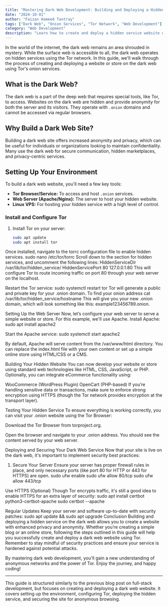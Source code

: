 ```yaml
---
title: "Mastering Dark Web Development: Building and Deploying a Hidden Service Website"
date: "2024-10-01"
author: "Faizan Hameed Tantray"
tags: ["Dark Web", "Onion Services", "Tor Network", "Web Development"]
category: "Web Development"
description: "Learn how to create and deploy a hidden service website on the dark web using Tor. This guide takes you from setting up the Tor service to deploying your hidden web service securely."
---
```


In the world of the internet, the dark web remains an area shrouded in mystery. While the surface web is accessible to all, the dark web operates on hidden services using the Tor network. In this guide, we'll walk through the process of creating and deploying a website or store on the dark web using Tor's onion services.

## What is the Dark Web?

The dark web is a part of the deep web that requires special tools, like Tor, to access. Websites on the dark web are hidden and provide anonymity for both the server and its visitors. They operate with `.onion` domains and cannot be accessed via regular browsers.

## Why Build a Dark Web Site?

Building a dark web site offers increased anonymity and privacy, which can be useful for individuals or organizations looking to maintain confidentiality. Many use the dark web for secure communication, hidden marketplaces, and privacy-centric services.

## Setting Up Your Environment

To build a dark web website, you'll need a few key tools:

- **Tor Browser/Service:** To access and host `.onion` services.
- **Web Server (Apache/Nginx):** The server to host your hidden website.
- **Linux VPS:** For hosting your hidden service with a high level of control.
  
### Install and Configure Tor

1. Install Tor on your server:

   ```bash
   sudo apt update
   sudo apt install tor
Once installed, navigate to the torrc configuration file to enable hidden services.
sudo nano /etc/tor/torrc
Scroll down to the section for hidden services, and uncomment the following lines:
HiddenServiceDir /var/lib/tor/hidden_service/
HiddenServicePort 80 127.0.0.1:80
This will configure Tor to route incoming traffic on port 80 through your web server on the localhost.

Restart the Tor service:
sudo systemctl restart tor
Tor will generate a public and private key for your .onion domain. To find your onion address
cat /var/lib/tor/hidden_service/hostname
This will give you your new .onion domain, which will look something like this: example123456789.onion.

Setting Up the Web Server
Now, let’s configure your web server to serve a simple website or store. For this example, we'll use Apache.
Install Apache:
sudo apt install apache2

Start the Apache service:
sudo systemctl start apache2

By default, Apache will serve content from the /var/www/html directory. You can replace the index.html file with your own content or set up a simple online store using HTML/CSS or a CMS.

Building Your Hidden Website
You can now develop your website or store using standard web technologies like HTML, CSS, JavaScript, or PHP. Optionally, you can integrate eCommerce functionality using:

WooCommerce (WordPress Plugin)
OpenCart (PHP-based)
If you’re handling sensitive data or transactions, make sure to enforce strong encryption using HTTPS (though the Tor network provides encryption at the transport layer).

Testing Your Hidden Service
To ensure everything is working correctly, you can visit your .onion website using the Tor Browser:

Download the Tor Browser from torproject.org.

Open the browser and navigate to your .onion address. You should see the content served by your web server.

Deploying and Securing Your Dark Web Service
Now that your site is live on the dark web, it's important to implement security best practices:

1. Secure Your Server
Ensure your server has proper firewall rules in place, and only necessary ports (like port 80 for HTTP or 443 for HTTPS) are open.
sudo ufw enable
sudo ufw allow 80/tcp
sudo ufw allow 443/tcp

Use HTTPS (Optional)
Though Tor encrypts traffic, it's still a good idea to enable HTTPS for an extra layer of security:
sudo apt install certbot python3-certbot-apache
sudo certbot --apache

 Regular Updates
Keep your server and software up-to-date with security patches:
sudo apt update && sudo apt upgrade
Conclusion
Building and deploying a hidden service on the dark web allows you to create a website with enhanced privacy and anonymity. Whether you’re creating a simple blog or an online store, following the steps outlined in this guide will help you successfully create and deploy a dark web website using Tor. Remember to stay mindful of security practices and ensure your service is hardened against potential attacks.

By mastering dark web development, you'll gain a new understanding of anonymous networks and the power of Tor. Enjoy the journey, and happy coding!


---

This guide is structured similarly to the previous blog post on full-stack development, but focuses on creating and deploying a dark web website. It covers setting up the environment, configuring Tor, deploying the hidden service, and securing the site for anonymous browsing.
